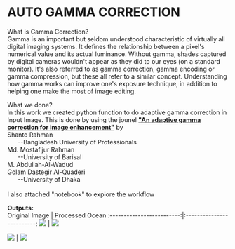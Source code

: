 # AUTO GAMMA CORRECTION

What is Gamma Correction?
<br />
Gamma is an important but seldom understood characteristic of virtually all digital imaging systems. It defines the relationship between a pixel's numerical value and its actual luminance. Without gamma, shades captured by digital cameras wouldn't appear as they did to our eyes (on a standard monitor). It's also referred to as gamma correction, gamma encoding or gamma compression, but these all refer to a similar concept. Understanding how gamma works can improve one's exposure technique, in addition to helping one make the most of image editing.
<br />

What we done?<br />
In this work we created python function to do adaptive gamma correction in Input Image. This is done by using the jounel
[**"An adaptive gamma correction for image enhancement"**](researchgate.net/publication/309234778_An_adaptive_gamma_correction_for_image_enhancement)
by <br />
Shanto Rahman<br />
&nbsp;&nbsp;&nbsp;&nbsp;&nbsp;&nbsp;--Bangladesh University of Professionals <br />
Md. Mostafijur Rahman <br />
&nbsp;&nbsp;&nbsp;&nbsp;&nbsp;&nbsp;--University of Barisal <br />
M. Abdullah-Al-Wadud <br />
Golam Dastegir Al-Quaderi <br />
&nbsp;&nbsp;&nbsp;&nbsp;&nbsp;&nbsp;--University of Dhaka <br />
<br />
I also attached "notebook" to explore the workflow
<br />

**Outputs:**
<br />
Original Image          |  Processed Ocean
:-------------------------:|:-------------------------:
![](https://github.com/Jagan-mathematian/graphite/blob/master/Image/color_wheel.jpeg?raw=true) | ![](https://github.com/Jagan-mathematian/graphite/blob/master/Image/Color-Wheel_processed.jpg?raw=true)

![](https://github.com/Jagan-mathematian/graphite/blob/master/Image/light.jpg?raw=true&s=200) | ![](https://github.com/Jagan-mathematian/graphite/blob/master/Image/light_processed.jpg?raw=true&s=100)
